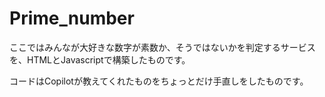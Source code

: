 # Prime_number

ここではみんなが大好きな数字が素数か、そうではないかを判定するサービスを、HTMLとJavascriptで構築したものです。

コードはCopilotが教えてくれたものをちょっとだけ手直しをしたものです。
